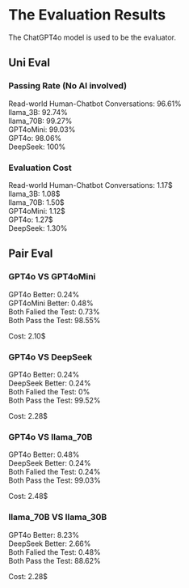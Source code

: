 # The Evaluation Results
The ChatGPT4o model is used to be the evaluator.  

## Uni Eval

### Passing Rate (No AI involved)
Read-world Human-Chatbot Conversations: 96.61%  
llama_3B: 92.74%  
llama_70B: 99.27%  
GPT4oMini: 99.03%  
GPT4o: 98.06%  
DeepSeek: 100%  


### Evaluation Cost
Read-world Human-Chatbot Conversations: 1.17$  
llama_3B: 1.08$  
llama_70B: 1.50$  
GPT4oMini: 1.12$  
GPT4o: 1.27$  
DeepSeek: 1.30%  

## Pair Eval

### GPT4o VS GPT4oMini
GPT4o Better: 0.24%  
GPT4oMini Better: 0.48%  
Both Falied the Test: 0.73%  
Both Pass the Test: 98.55%  

Cost: 2.10$  

### GPT4o VS DeepSeek
GPT4o Better: 0.24%  
DeepSeek Better: 0.24%  
Both Falied the Test: 0%  
Both Pass the Test: 99.52%  

Cost: 2.28$  

### GPT4o VS llama_70B
GPT4o Better: 0.48%  
DeepSeek Better: 0.24%  
Both Falied the Test: 0.24%  
Both Pass the Test: 99.03%  

Cost: 2.48$  

### llama_70B VS llama_30B
GPT4o Better: 8.23%  
DeepSeek Better: 2.66%  
Both Falied the Test: 0.48%  
Both Pass the Test: 88.62%  

Cost: 2.28$  
